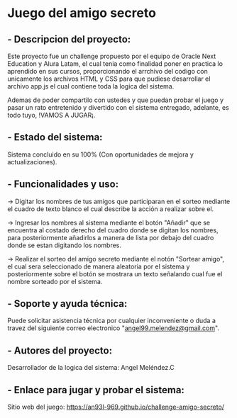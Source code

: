 <h1>Juego del amigo secreto</h1>

<h2>- Descripcion del proyecto:</h2>

Este proyecto fue un challenge propuesto por el equipo de Oracle Next Education y Alura Latam, el cual tenia como finalidad poner en practica lo aprendido en sus cursos, proporcionando el arrchivo del codigo con unicamente los archivos HTML y CSS para que pudiese desarrollar el archivo app.js el cual contiene toda la logica del sistema.

Ademas de poder compartilo con ustedes y que puedan probar el juego y pasar un rato entretenido y divertido con el sistema entregado, adelante, es todo tuyo, !VAMOS A JUGAR¡.

<h2>- Estado del sistema:</h2>

Sistema concluido en su 100% (Con oportunidades de mejora y actualizaciones).

<h2>- Funcionalidades y uso:</h2>

-> Digitar los nombres de tus amigos que participaran en el sorteo mediante el cuadro de texto blanco el cual describe la acción a realizar sobre el.

-> Ingresar los nombres al sistema mediante el botón "Añadir" que se encuentra al costado derecho del cuadro donde se digitan los nombres, para posteriormente añadirlos a manera de lista por debajo del cuadro donde se estan digitando los nombres.

-> Realizar el sorteo del amigo secreto mediante el notón "Sortear amigo", el cual sera seleccionado de manera aleatoria por el sistema y posteriormente sobre el botón se mostrara un texto señalando cual fue el nombre sorteado por el sistema.

<h2>- Soporte y ayuda técnica:</h2>

Puede solicitar asistencia técnica por cualquier inconveniente o duda a travez del siguiente correo electronico "angel99.melendez@gmail.com".

<h2>- Autores del proyecto:</h2>

Desarrollador de la logica del sistema: Angel Meléndez.C

<h2>- Enlace para jugar y probar el sistema:</h2>

Sitio web del juego: https://an93l-969.github.io/challenge-amigo-secreto/